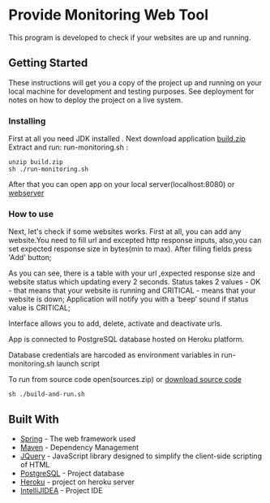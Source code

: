 # Provide Monitoring Web Tool

This program is developed to check if your websites are up and running.

## Getting Started

These instructions will get you a copy of the project up and running on your local machine for development and testing purposes. See deployment for notes on how to deploy the project on a live system.


### Installing

First at all you need JDK installed .
Next download application [build.zip](https://drive.google.com/open?id=1IEfgTCPWByWID-TyyYTjI8C-hEDwjUfw)
Extract and run: run-monitoring.sh :


```
unzip build.zip
sh ./run-monitoring.sh
```
After that you can open app on your local server(localhost:8080) or [webserver](https://providemonitoringtool.herokuapp.com) 

### How to use
Next, let's check if some websites works. 
First at all, you can add any website.You need to fill url and excepted http response inputs, also,you can set expected response size in bytes(min to max).
After filling fields press 'Add' button; 

As you can see, there is a table with your url ,expected response size and website status which updating every 2 seconds.
Status takes 2 values - OK - that means that your website is running and CRITICAL - means that your website is down;
Application will notify you with a ‘beep’ sound if status value is CRITICAL;

Interface allows you to add, delete, activate and deactivate urls.

App is connected to PostgreSQL database hosted on Heroku platform. 

Database credentials are harcoded as environment variables in run-monitoring.sh launch script

To run from source code open(sources.zip) or [download source code](https://drive.google.com/open?id=1HisVptiww-8yzX7Ile2Xd5QONEKZfUi4)
```
sh ./build-and-run.sh

```

## Built With

* [Spring](https://spring.io) - The web framework used
* [Maven](https://maven.apache.org/) - Dependency Management
* [JQuery](https://jquery.com) - JavaScript library designed to simplify the client-side scripting of HTML
* [PostgreSQL](https://www.postgresql.org) - Project database
* [Heroku](https://providemonitoringtool.herokuapp.com) - project on heroku server
* [IntelliJIDEA](https://www.jetbrains.com/idea/) - Project IDE 